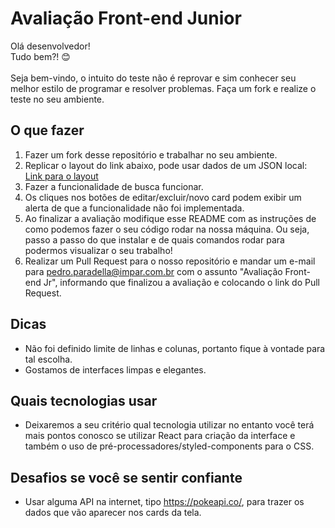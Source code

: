 # Avaliação Front-end Junior
Olá desenvolvedor!\
Tudo bem?! 😊\
\
Seja bem-vindo, o intuito do teste não é reprovar e sim conhecer seu melhor estilo de programar e resolver problemas. Faça um fork e realize o teste no seu ambiente.

## O que fazer
1. Fazer um fork desse repositório e trabalhar no seu ambiente.
2. Replicar o layout do link abaixo, pode usar dados de um JSON local:\
[Link para o layout](https://xd.adobe.com/view/c715f110-fbd4-4323-be0c-0e453c1450db-9246/?fullscreen&hints=off)
2. Fazer a funcionalidade de busca funcionar.
3. Os cliques nos botões de editar/excluir/novo card podem exibir um alerta de que a funcionalidade não foi implementada.
4. Ao finalizar a avaliação modifique esse README com as instruções de como podemos fazer o seu código rodar na nossa máquina. Ou seja, passo a passo do que instalar e de quais comandos rodar para podermos visualizar o seu trabalho!
5. Realizar um Pull Request para o nosso repositório e mandar um e-mail para pedro.paradella@impar.com.br com o assunto "Avaliação Front-end Jr", informando que finalizou a avaliação e colocando o link do Pull Request. 

## Dicas
* Não foi definido limite de linhas e colunas, portanto fique à vontade para tal escolha.
* Gostamos de interfaces limpas e elegantes.

## Quais tecnologias usar
* Deixaremos a seu critério qual tecnologia utilizar no entanto você terá mais pontos conosco se utilizar React para criação da interface e também o uso de pré-processadores/styled-components para o CSS.

## Desafios se você se sentir confiante
* Usar alguma API na internet, tipo https://pokeapi.co/, para trazer os dados que vão aparecer nos cards da tela.
